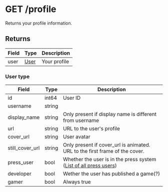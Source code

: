 # GET /profile
Returns your profile information.

## Returns
| Field | Type | Description |
|---|---|---|
| user | [User](#user-type) | Your profile |

### User type
| Field | Type | Description |
|---|---|---|
| id | int64 | User ID |
| username | string |  |
| display_name | string | Only present if display name is different from username |
| url | string | URL to the user's profile |
| cover_url | string | User avatar |
| still_cover_url | string | Only present if cover_url is animated. URL to the first frame of the cover. |
| press_user | bool | Whether the user is in the press system ([List of all press users](https://itch.io/partners/list)) |
| developer | bool | Wether the user has published a game(?) |
| gamer | bool | Always true |